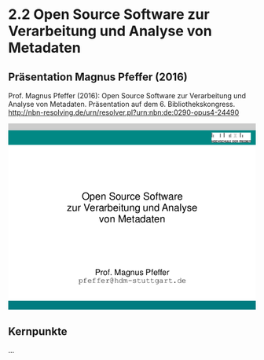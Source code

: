 # 2.2 Open Source Software zur Verarbeitung und Analyse von Metadaten

## Präsentation Magnus Pfeffer (2016)

Prof. Magnus Pfeffer (2016): Open Source Software zur Verarbeitung und Analyse von Metadaten. Präsentation auf dem 6. Bibliothekskongress. http://nbn-resolving.de/urn/resolver.pl?urn:nbn:de:0290-opus4-24490

[![Screenshot Pfeffer (2016)](images/screenshot-pfeffer-2016.png)](http://nbn-resolving.de/urn/resolver.pl?urn:nbn:de:0290-opus4-24490)

## Kernpunkte

...